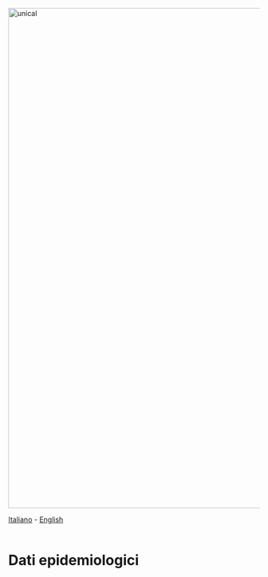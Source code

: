 <a href="https://www.unical.it/"><img src="https://github.com/unicalportale/dati-epidemiologici/blob/main/assets/img/unical-logo.png" alt="unical" data-canonical-src="https://github.com/unicalportale/dati-epidemiologici/blob/main/assets/img/unical-logo.png" width="1000"/></a>

[Italiano](README.md) - [English](README_EN.md)<br><br>

# Dati epidemiologici
